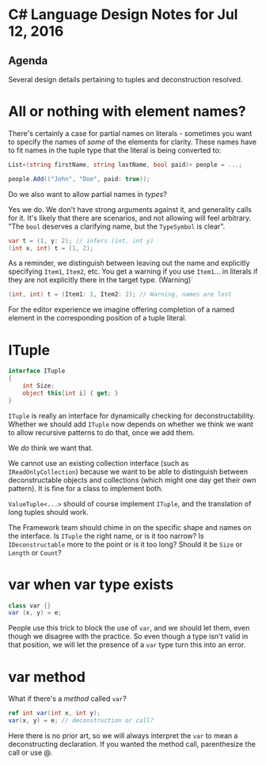 # C# Language Design Notes for Jul 12, 2016
## Agenda

Several design details pertaining to tuples and deconstruction resolved.
# All or nothing with element names?

There's certainly a case for partial names on literals - sometimes you want to specify the names of _some_ of the elements for clarity. These names have to fit names in the tuple type that the literal is being converted to:

``` c#
List<(string firstName, string lastName, bool paid)> people = ...;

people.Add(("John", "Doe", paid: true)); 
```

Do we also want to allow partial names in _types_?

Yes we do. We don't have strong arguments against it, and generality calls for it. It's likely that there are scenarios, and not allowing will feel arbitrary. "The `bool` deserves a clarifying name, but the `TypeSymbol` is clear".

``` c#
var t = (1, y: 2); // infers (int, int y)
(int x, int) t = (1, 2);
```

As a reminder, we distinguish between leaving out the name and explicitly specifying `Item1`, `Item2`, etc. You get a warning if you use `Item1`... in literals if they are not explicitly there in the target type. (Warning)`

``` c#
(int, int) t = (Item1: 1, Item2: 2); // Warning, names are lost
```

For the editor experience we imagine offering completion of a named element in the corresponding position of a tuple literal.
# ITuple

``` c#
interface ITuple
{
    int Size;
    object this[int i] { get; }
}
```

`ITuple` is really an interface for dynamically checking for deconstructability. Whether we should add `ITuple` now depends on whether we think we want to allow recursive patterns to do that, once we add them.

We _do_ think we want that.

We cannot use an existing collection interface (such as `IReadOnlyCollection`) because we want to be able to distinguish between deconstructable objects and collections (which might one day get their own pattern). It is fine for a class to implement both.

`ValueTuple<...>` should of course implement `ITuple`, and the translation of long tuples should work.

The Framework team should chime in on the specific shape and names on the interface. Is `ITuple` the right name, or is it too narrow?  Is `IDeconstructable` more to the point or is it too long? Should it be `Size` or `Length` or `Count`?
# var when var type exists

``` c#
class var {}
var (x, y) = e;
```

People use this trick to block the use of `var`, and we should let them, even though we disagree with the practice. So even though a type isn't valid in that position, we will let the presence of a `var` type turn this into an error.
# var method

What if there's a _method_ called `var`?

``` c#
ref int var(int x, int y);
var(x, y) = e; // deconstruction or call?
```

Here there is no prior art, so we will always interpret the `var` to mean a deconstructing declaration. If you wanted the method call, parenthesize the call or use @.
